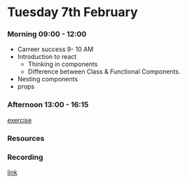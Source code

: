 # Tuesday 7th February

### Morning 09:00 - 12:00
 - Carreer success 9- 10 AM 
 - Introduction to react 
	- Thinking in components
	- Difference between Class & Functional Components.  
  - Nesting components 
  - props

### Afternoon 13:00 - 16:15

[exercise](https://classroom.github.com/a/eDTcFGDC)

### Resources



### Recording
[link](https://us02web.zoom.us/rec/share/S5vJSmj0icXhton6j4hCuKWWvCmWyAIK9utaOLR-iq4_2m9_hYD6zoSS3g7-_eKv.oxBCZTLxNEMIg-QV)

